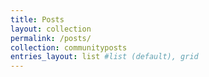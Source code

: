 ```yaml
---
title: Posts
layout: collection
permalink: /posts/
collection: communityposts
entries_layout: list #list (default), grid
---
```

